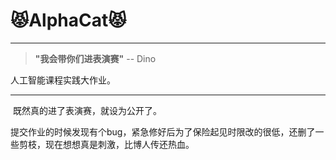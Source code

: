 # 😾AlphaCat😾

---

> **"我会带你们进表演赛"**  -- Dino

人工智能课程实践大作业。

---

​		既然真的进了表演赛，就设为公开了。

​		提交作业的时候发现有个bug，紧急修好后为了保险起见时限改的很低，还删了一些剪枝，现在想想真是刺激，比博人传还热血。

